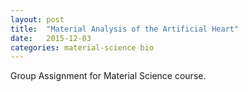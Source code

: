 ```yaml
---
layout: post
title:  "Material Analysis of the Artificial Heart"
date:   2015-12-03
categories: material-science bio
---
```


Group Assignment for Material Science course.
